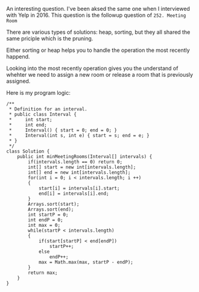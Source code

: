 An interesting question. I've been aksed the same one when I interviewed with Yelp in 2016.
This question is the followup question of `252. Meeting Room`

There are various types of solutions: heap, sorting, but they all shared the same priciple which is the pruning.

Either sorting or heap helps you to handle the operation the most recently happend.

Looking into the most recently operation gives you the understand of whehter we need to assign a new room or release a room that is previously assigned.

Here is my program logic:

```
/**
 * Definition for an interval.
 * public class Interval {
 *     int start;
 *     int end;
 *     Interval() { start = 0; end = 0; }
 *     Interval(int s, int e) { start = s; end = e; }
 * }
 */
class Solution {
    public int minMeetingRooms(Interval[] intervals) {
        if(intervals.length == 0) return 0;
        int[] start = new int[intervals.length];
        int[] end = new int[intervals.length];
        for(int i = 0; i < intervals.length; i ++)
        {
            start[i] = intervals[i].start;
            end[i] = intervals[i].end;
        }
        Arrays.sort(start);
        Arrays.sort(end);
        int startP = 0;
        int endP = 0;
        int max = 0;
        while(startP < intervals.length)
        {
            if(start[startP] < end[endP])
                startP++;
            else
                endP++;
            max = Math.max(max, startP - endP);
        }
        return max;
    }
}
```
